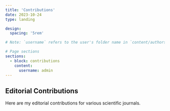 ```yaml
---
title: 'Contributions'
date: 2023-10-24
type: landing

design:
  spacing: '5rem'

# Note: `username` refers to the user's folder name in `content/authors/`

# Page sections
sections:
  - block: contributions
    content:
      username: admin
---
```


## Editorial Contributions
 Here are my editorial contributions for various scientific journals.
